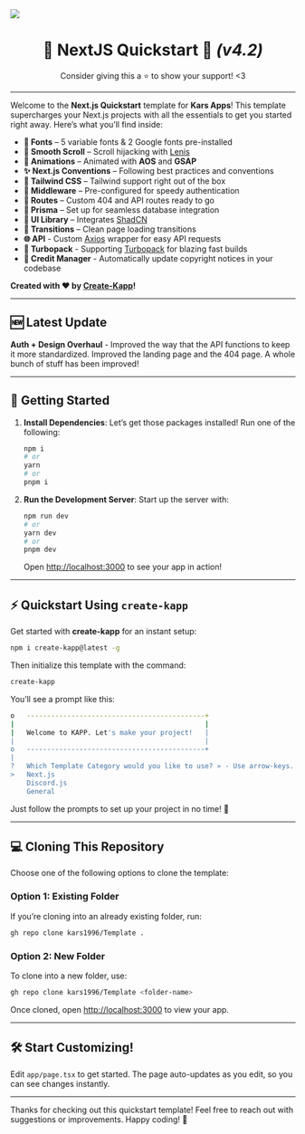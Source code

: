 <a href="https://kars.bio" align="center">
    <img src="https://files.catbox.moe/2xyn5h.png" align="center" />
</a>

<h1 align="center">🚀 NextJS Quickstart 👑 <i>(v4.2)</i></h1>

<p align="center">Consider giving this a ⭐ to show your support! <3</p>

---

Welcome to the **Next.js Quickstart** template for **Kars Apps**! This template supercharges your Next.js projects with all the essentials to get you started right away. Here’s what you’ll find inside:

- **🎨 Fonts** – 5 variable fonts & 2 Google fonts pre-installed
- **🔄 Smooth Scroll** – Scroll hijacking with [Lenis](https://lenis.darkroom.engineering/)
- **🎉 Animations** – Animated with **AOS** and **GSAP**
- **✨ Next.js Conventions** – Following best practices and conventions
- **🌈 Tailwind CSS** – Tailwind support right out of the box
- **🔐 Middleware** – Pre-configured for speedy authentication
- **📂 Routes** – Custom 404 and API routes ready to go
- **🔗 Prisma** – Set up for seamless database integration
- **🧩 UI Library** – Integrates [ShadCN](https://ui.shadcn.com)
- **🚀 Transitions** – Clean page loading transitions
- **🌐 API** - Custom [Axios](https://axios-http.com/docs/intro) wrapper for easy API requests
- **🔌 Turbopack** - Supporting [Turbopack](https://turbo.build/repo) for blazing fast builds
- **📝 Credit Manager** - Automatically update copyright notices in your codebase

**Created with ❤️ by [Create-Kapp](https://github.com/kars1996/create-kapp)!**

---

## 🆕 Latest Update

**Auth + Design Overhaul** - Improved the way that the API functions to keep it more standardized. Improved the landing page and the 404 page. A whole bunch of stuff has been improved!

---

## 🚀 Getting Started

1. **Install Dependencies**: Let’s get those packages installed! Run one of the following:

   ```bash
   npm i
   # or
   yarn
   # or
   pnpm i
   ```

2. **Run the Development Server**: Start up the server with:

   ```bash
   npm run dev
   # or
   yarn dev
   # or
   pnpm dev
   ```

   Open [http://localhost:3000](http://localhost:3000) to see your app in action!

---

## ⚡ Quickstart Using `create-kapp`

Get started with **create-kapp** for an instant setup:

```bash
npm i create-kapp@latest -g
```

Then initialize this template with the command:

```bash
create-kapp
```

You’ll see a prompt like this:

```bash
o   --------------------------------------------+
|                                               |
|   Welcome to KAPP. Let's make your project!   |
|                                               |
o   --------------------------------------------+
|
?   Which Template Category would you like to use? » - Use arrow-keys. Return to submit.
>   Next.js
    Discord.js
    General
```

Just follow the prompts to set up your project in no time! 🚀

---

## 💻 Cloning This Repository

Choose one of the following options to clone the template:

### Option 1: Existing Folder

If you’re cloning into an already existing folder, run:

```bash
gh repo clone kars1996/Template .
```

### Option 2: New Folder

To clone into a new folder, use:

```bash
gh repo clone kars1996/Template <folder-name>
```

Once cloned, open [http://localhost:3000](http://localhost:3000) to view your app.

---

## 🛠️ Start Customizing!

Edit `app/page.tsx` to get started. The page auto-updates as you edit, so you can see changes instantly.

---

Thanks for checking out this quickstart template! Feel free to reach out with suggestions or improvements. Happy coding! 🎉